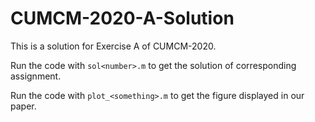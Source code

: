 # CUMCM-2020-A-Solution
This is a solution for Exercise A of CUMCM-2020.

Run the code with `sol<number>.m` to get the solution of corresponding assignment.

Run the code with `plot_<something>.m` to get the figure displayed in our paper.
